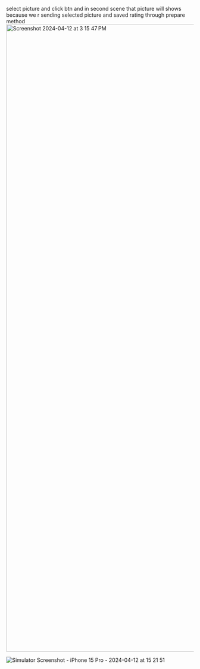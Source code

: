 select picture and click btn and in second scene that picture will shows because we r sending selected picture and saved rating through prepare method
<img width="1680" alt="Screenshot 2024-04-12 at 3 15 47 PM" src="https://github.com/sumanthpalliboina/SegueInCode/assets/85536329/34ce6f37-85b2-4df4-816a-d5ec8f366d1e">

![Simulator Screenshot - iPhone 15 Pro - 2024-04-12 at 15 21 51](https://github.com/sumanthpalliboina/SegueInCode/assets/85536329/939fd929-971c-4848-9e18-bd08a80a0a0c)
